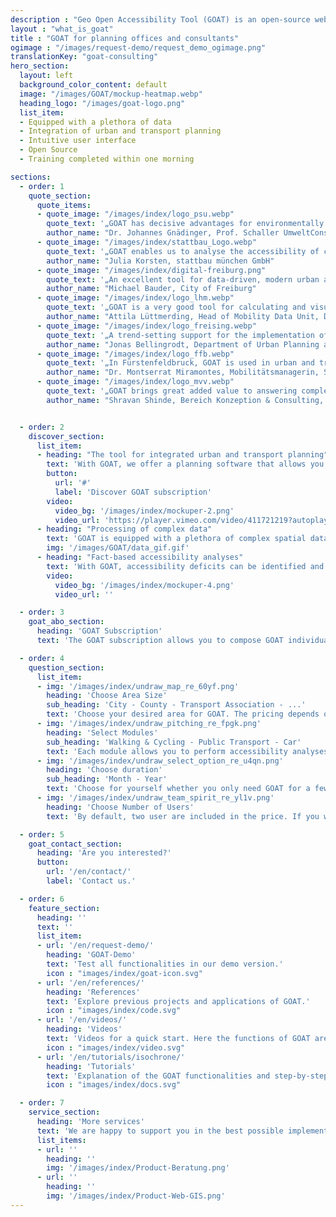 ```yaml
---
description : "Geo Open Accessibility Tool (GOAT) is an open-source web instrument for accessibility planning with focus on sustainability."
layout : "what_is_goat"
title : "GOAT for planning offices and consultants"
ogimage : "/images/request-demo/request_demo_ogimage.png"
translationKey: "goat-consulting"
hero_section:
  layout: left
  background_color_content: default
  image: "/images/GOAT/mockup-heatmap.webp"
  heading_logo: "/images/goat-logo.png"
  list_item:
  - Equipped with a plethora of data
  - Integration of urban and transport planning
  - Intuitive user interface
  - Open Source
  - Training completed within one morning

sections:
  - order: 1
    quote_section:
      quote_items:
      - quote_image: "/images/index/logo_psu.webp"
        quote_text: '„GOAT has decisive advantages for environmentally sound urban, local and spatial planning because it includes the user perspective from the outset and does not represent the expert view first. This is new!“​'
        author_name: "Dr. Johannes Gnädinger, Prof. Schaller UmweltConsult GmbH"
      - quote_image: "/images/index/stattbau_Logo.webp"
        quote_text: '„GOAT enables us to analyse the accessibility of construction projects in a targeted and efficient manner. The results of the analyses form a clear basis for the development of tailored mobility concepts in residential and commercial construction.“​'
        author_name: "Julia Korsten, stattbau münchen GmbH"
      - quote_image: "/images/index/digital-freiburg.png"
        quote_text: '„An excellent tool for data-driven, modern urban and mobility planning for ambitious 15-minute cities.“​'
        author_name: "Michael Bauder, City of Freiburg"
      - quote_image: "/images/index/logo_lhm.webp"
        quote_text: '„GOAT is a very good tool for calculating and visualising accessibility in transport and urban planning.“​'
        author_name: "Attila Lüttmerding, Head of Mobility Data Unit, Department of Mobility, City of Munich"
      - quote_image: "/images/index/logo_freising.webp"
        quote_text: '„A trend-setting support for the implementation of the 15-minute city“​'
        author_name: "Jonas Bellingrodt, Department of Urban Planning and Environment, City of Freising"
      - quote_image: "/images/index/logo_ffb.webp"
        quote_text: '„In Fürstenfeldbruck, GOAT is used in urban and transport planning and is a great help for accessibility analyses on walking and cycling."​'
        author_name: "Dr. Montserrat Miramontes, Mobilitätsmanagerin, Stadt Fürstenfeldbruck"
      - quote_image: "/images/index/logo_mvv.webp"
        quote_text: '„GOAT brings great added value to answering complex planning problems in the mobility sector through intuitive and fast analyses with visually appealing and easy-to-understand results."​'
        author_name: "Shravan Shinde, Bereich Konzeption & Consulting, Münchner Verkehrs- und Tarifverbund GmbH"


  - order: 2
    discover_section:
      list_item:
      - heading: "The tool for integrated urban and transport planning"
        text: 'With GOAT, we offer a planning software that allows you to easily assess the current situation with the help of accessibility analyzes and to evaluate new concepts and projects, such as the construction of new infrastructure or facilities (e.g. kindergarten, bike sharing station).'
        button:
          url: '#'
          label: 'Discover GOAT subscription'
        video:
          video_bg: '/images/index/mockuper-2.png'
          video_url: 'https://player.vimeo.com/video/411721219?autoplay=1&muted=1'
      - heading: "Processing of complex data"
        text: 'GOAT is equipped with a plethora of complex spatial data. The GOAT subscription includes points of interest, buildings, population data, land use, environmental data and various background maps. In addition, you can easily integrate your own data sets.'
        img: '/images/GOAT/data_gif.gif'
      - heading: "Fact-based accessibility analyses"
        text: 'With GOAT, accessibility deficits can be identified and potential measures evaluated in a matter of minutes. This not only increases efficiency, but the fact-based analyzes also support decision-making and investment processes that have often been subjective up to now.'
        video:
          video_bg: '/images/index/mockuper-4.png'
          video_url: ''

  - order: 3
    goat_abo_section:
      heading: 'GOAT Subscription'
      text: 'The GOAT subscription allows you to compose GOAT individually, tailored to your needs. Pricing is based on the selected area and number of inhabitants. Can be booked from as little as 800 € / year excl. VAT.'

  - order: 4
    question_section:
      list_item:
      - img: '/images/index/undraw_map_re_60yf.png'
        heading: 'Choose Area Size'
        sub_heading: 'City - County - Transport Association - ...'
        text: 'Choose your desired area for GOAT. The pricing depends on the number of residents.'
      - img: '/images/index/undraw_pitching_re_fpgk.png'
        heading: 'Select Modules'
        sub_heading: 'Walking & Cycling - Public Transport - Car'
        text: 'Each module allows you to perform accessibility analyses of the current state for the selected modes of transport (walking, cycling, public transport and/or car), regardless of the functions selected.'
      - img: '/images/index/undraw_select_option_re_u4qn.png'
        heading: 'Choose duration'
        sub_heading: 'Month - Year'
        text: 'Choose for yourself whether you only need GOAT for a few quick analyses or for a long-term concept development. Depending on this, you can determine the duration of use.'
      - img: '/images/index/undraw_team_spirit_re_yl1v.png'
        heading: 'Choose Number of Users'
        text: 'By default, two user are included in the price. If you would like to use GOAT in a team, you are welcome to add more users.'

  - order: 5
    goat_contact_section:
      heading: 'Are you interested?'
      button:
        url: '/en/contact/'
        label: 'Contact us.'

  - order: 6
    feature_section:
      heading: ''
      text: ''
      list_item:
      - url: '/en/request-demo/'
        heading: 'GOAT-Demo'
        text: 'Test all functionalities in our demo version.'
        icon : "images/index/goat-icon.svg"
      - url: '/en/references/'
        heading: 'References'
        text: 'Explore previous projects and applications of GOAT.'
        icon : "images/index/code.svg"
      - url: '/en/videos/'
        heading: 'Videos'
        text: 'Videos for a quick start. Here the functions of GOAT are demonstrated exemplarily.'
        icon : "images/index/video.svg"
      - url: '/en/tutorials/isochrone/'
        heading: 'Tutorials'
        text: 'Explanation of the GOAT functionalities and step-by-step guidelines for using GOAT.'
        icon : "images/index/docs.svg"

  - order: 7
    service_section:
      heading: 'More services'
      text: 'We are happy to support you in the best possible implementation of your project through: consulting services, individual WebGIS development, customised adaptations to GOAT, workshops and training courses.'
      list_items: 
      - url: ''
        heading: ''
        img: '/images/index/Product-Beratung.png'
      - url: ''
        heading: ''
        img: '/images/index/Product-Web-GIS.png'
---
```

